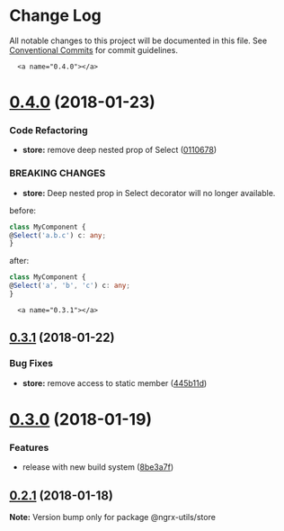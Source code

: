 # Change Log

All notable changes to this project will be documented in this file.
See [Conventional Commits](https://conventionalcommits.org) for commit guidelines.

      <a name="0.4.0"></a>
# [0.4.0](https://github.com/ngrx-utils/ngrx-utils/compare/v0.3.1...v0.4.0) (2018-01-23)


### Code Refactoring

* **store:** remove deep nested prop of Select ([0110678](https://github.com/ngrx-utils/ngrx-utils/commit/0110678))


### BREAKING CHANGES

* **store:** Deep nested prop in Select decorator will no longer available.

before:

```typescript
class MyComponent {
@Select('a.b.c') c: any;
}
```

after:

```typescript
class MyComponent {
@Select('a', 'b', 'c') c: any;
}
```




      <a name="0.3.1"></a>
## [0.3.1](https://github.com/ngrx-utils/ngrx-utils/compare/v0.2.1...v0.3.1) (2018-01-22)


### Bug Fixes

* **store:** remove access to static member ([445b11d](https://github.com/ngrx-utils/ngrx-utils/commit/445b11d))




<a name="0.3.0"></a>
# [0.3.0](https://github.com/ngrx-utils/ngrx-utils/compare/v0.1.6...v0.3.0) (2018-01-19)


### Features

* release with new build system ([8be3a7f](https://github.com/ngrx-utils/ngrx-utils/commit/8be3a7f))




<a name="0.2.1"></a>
## [0.2.1](https://github.com/ngrx-utils/ngrx-utils/compare/v0.2.0...v0.2.1) (2018-01-18)




**Note:** Version bump only for package @ngrx-utils/store
